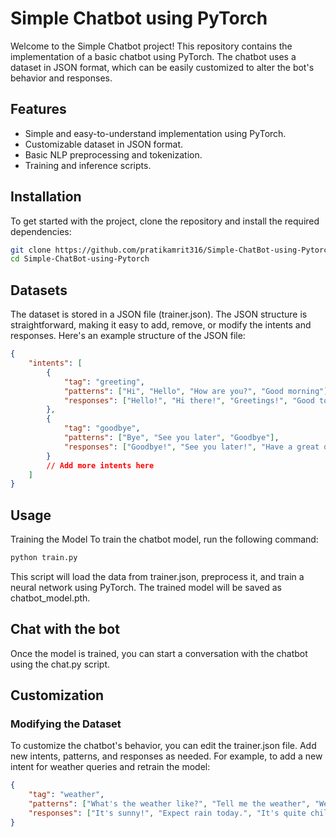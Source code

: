 # Simple Chatbot using PyTorch

Welcome to the Simple Chatbot project! This repository contains the implementation of a basic chatbot using PyTorch. The chatbot uses a dataset in JSON format, which can be easily customized to alter the bot's behavior and responses.

## Features

- Simple and easy-to-understand implementation using PyTorch.
- Customizable dataset in JSON format.
- Basic NLP preprocessing and tokenization.
- Training and inference scripts.

## Installation

To get started with the project, clone the repository and install the required dependencies:

```bash
git clone https://github.com/pratikamrit316/Simple-ChatBot-using-Pytorch.git
cd Simple-ChatBot-using-Pytorch
```

## Datasets
The dataset is stored in a JSON file (trainer.json). The JSON structure is straightforward, making it easy to add, remove, or modify the intents and responses. Here's an example structure of the JSON file:

```json
{
    "intents": [
        {
            "tag": "greeting",
            "patterns": ["Hi", "Hello", "How are you?", "Good morning"],
            "responses": ["Hello!", "Hi there!", "Greetings!", "Good to see you!"]
        },
        {
            "tag": "goodbye",
            "patterns": ["Bye", "See you later", "Goodbye"],
            "responses": ["Goodbye!", "See you later!", "Have a great day!"]
        }
        // Add more intents here
    ]
}
```

## Usage

Training the Model
To train the chatbot model, run the following command:
```python
python train.py
```

This script will load the data from trainer.json, preprocess it, and train a neural network using PyTorch. The trained model will be saved as chatbot_model.pth.

## Chat with the bot

Once the model is trained, you can start a conversation with the chatbot using the chat.py script.

## Customization

### Modifying the Dataset
To customize the chatbot's behavior, you can edit the trainer.json file. Add new intents, patterns, and responses as needed. For example, to add a new intent for weather queries and retrain the model:

```json
{
    "tag": "weather",
    "patterns": ["What's the weather like?", "Tell me the weather", "Weather forecast"],
    "responses": ["It's sunny!", "Expect rain today.", "It's quite chilly."]
}
```
